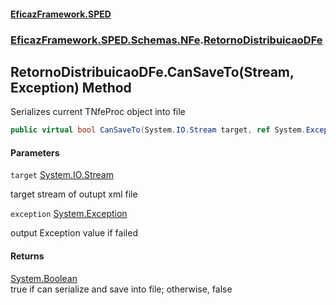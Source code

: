 #### [EficazFramework.SPED](EficazFrameworkSPED.md 'EficazFramework SPED')
### [EficazFramework.SPED.Schemas.NFe](EficazFramework.SPED.Schemas.NFe.md 'EficazFramework.SPED.Schemas.NFe').[RetornoDistribuicaoDFe](EficazFramework.SPED.Schemas.NFe/RetornoDistribuicaoDFe.md 'EficazFramework.SPED.Schemas.NFe.RetornoDistribuicaoDFe')

## RetornoDistribuicaoDFe.CanSaveTo(Stream, Exception) Method

Serializes current TNfeProc object into file

```csharp
public virtual bool CanSaveTo(System.IO.Stream target, ref System.Exception exception);
```
#### Parameters

<a name='EficazFramework.SPED.Schemas.NFe.RetornoDistribuicaoDFe.CanSaveTo(System.IO.Stream,System.Exception).target'></a>

`target` [System.IO.Stream](https://docs.microsoft.com/en-us/dotnet/api/System.IO.Stream 'System.IO.Stream')

target stream of outupt xml file

<a name='EficazFramework.SPED.Schemas.NFe.RetornoDistribuicaoDFe.CanSaveTo(System.IO.Stream,System.Exception).exception'></a>

`exception` [System.Exception](https://docs.microsoft.com/en-us/dotnet/api/System.Exception 'System.Exception')

output Exception value if failed

#### Returns
[System.Boolean](https://docs.microsoft.com/en-us/dotnet/api/System.Boolean 'System.Boolean')  
true if can serialize and save into file; otherwise, false
